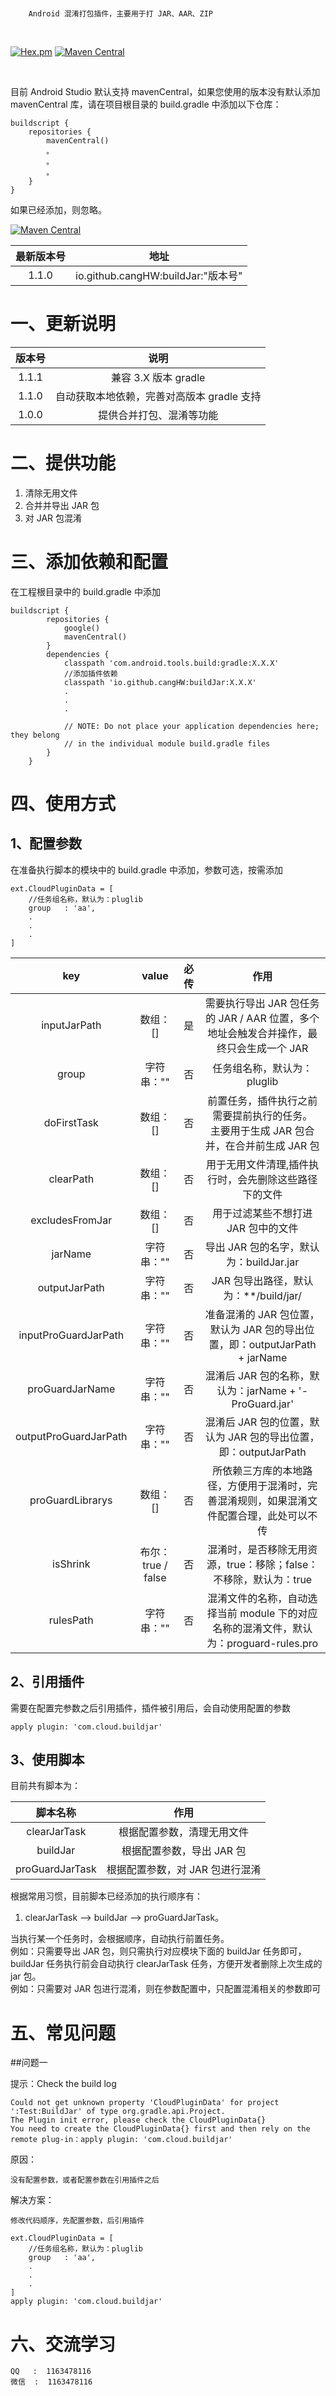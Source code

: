 <br/>

```
    Android 混淆打包插件，主要用于打 JAR、AAR、ZIP
```

<br/>

[![Hex.pm](https://img.shields.io/hexpm/l/plug.svg)](https://www.apache.org/licenses/LICENSE-2.0) [![Maven Central](https://img.shields.io/maven-central/v/io.github.cangHW/buildJar.svg?label=Maven%20Central)](https://search.maven.org/search?q=g:%22io.github.cangHW%22%20AND%20a:%22buildJar%22)

<br/>

目前 Android Studio 默认支持 mavenCentral，如果您使用的版本没有默认添加 mavenCentral 库，请在项目根目录的 build.gradle 中添加以下仓库：

    buildscript {
        repositories {
            mavenCentral()
            。
            。
            。
        }
    }

如果已经添加，则忽略。
<br/>

[![Maven Central](https://img.shields.io/maven-central/v/io.github.cangHW/buildJar.svg?label=Maven%20Central)](https://search.maven.org/search?q=g:%22io.github.cangHW%22%20AND%20a:%22buildJar%22)

| 最新版本号 | 地址 |
| :--: | :--: |
| 1.1.0 | io.github.cangHW:buildJar:"版本号" |

# 一、更新说明

| 版本号 | 说明 |
| :--: | :--: |
| 1.1.1 | 兼容 3.X 版本 gradle |
| 1.1.0 | 自动获取本地依赖，完善对高版本 gradle 支持 |
| 1.0.0 | 提供合并打包、混淆等功能 |

# 二、提供功能

1. 清除无用文件
2. 合并并导出 JAR 包
3. 对 JAR 包混淆

# 三、添加依赖和配置

在工程根目录中的 build.gradle 中添加

    buildscript {
            repositories {
                google()
                mavenCentral()
            }
            dependencies {
                classpath 'com.android.tools.build:gradle:X.X.X'
                //添加插件依赖
                classpath 'io.github.cangHW:buildJar:X.X.X'
                .
                .
                .
        
                // NOTE: Do not place your application dependencies here; they belong
                // in the individual module build.gradle files
            }
        }
        
# 四、使用方式      

## 1、配置参数
在准备执行脚本的模块中的 build.gradle 中添加，参数可选，按需添加

    ext.CloudPluginData = [
        //任务组名称，默认为：pluglib
        group   : 'aa',
        .
        .
        .
    ]
    
| key | value | 必传 | 作用 |
| :--: | :--: | :--: | :--: |
| inputJarPath | 数组：[] | 是 | 需要执行导出 JAR 包任务的 JAR / AAR 位置，多个地址会触发合并操作，最终只会生成一个 JAR |
| group | 字符串："" | 否 | 任务组名称，默认为：pluglib |
| doFirstTask | 数组：[] | 否 | 前置任务，插件执行之前需要提前执行的任务。</br> 主要用于生成 JAR 包合并，在合并前生成 JAR 包 |
| clearPath | 数组：[] | 否 | 用于无用文件清理,插件执行时，会先删除这些路径下的文件 |
| excludesFromJar | 数组：[] | 否 | 用于过滤某些不想打进 JAR 包中的文件 |
| jarName | 字符串："" | 否 | 导出 JAR 包的名字，默认为：buildJar.jar |
| outputJarPath | 字符串："" | 否 | JAR 包导出路径，默认为：**/build/jar/ |
| inputProGuardJarPath | 字符串："" | 否 | 准备混淆的 JAR 包位置，默认为 JAR 包的导出位置，即：outputJarPath + jarName |
| proGuardJarName | 字符串："" | 否 | 混淆后 JAR 包的名称，默认为：jarName + '-ProGuard.jar' |
| outputProGuardJarPath | 字符串："" | 否 | 混淆后 JAR 包的位置，默认为 JAR 包的导出位置，即：outputJarPath |
| proGuardLibrarys | 数组：[] | 否 | 所依赖三方库的本地路径，方便用于混淆时，完善混淆规则，如果混淆文件配置合理，此处可以不传 |
| isShrink | 布尔：true / false | 否 | 混淆时，是否移除无用资源，true：移除；false：不移除，默认为：true |
| rulesPath | 字符串："" | 否 | 混淆文件的名称，自动选择当前 module 下的对应名称的混淆文件，默认为：proguard-rules.pro |

## 2、引用插件
需要在配置完参数之后引用插件，插件被引用后，会自动使用配置的参数

    apply plugin: 'com.cloud.buildjar'

## 3、使用脚本
目前共有脚本为：

| 脚本名称 | 作用 |
| :--: | :--: |
| clearJarTask | 根据配置参数，清理无用文件 |
| buildJar | 根据配置参数，导出 JAR 包 |
| proGuardJarTask | 根据配置参数，对 JAR 包进行混淆 |

根据常用习惯，目前脚本已经添加的执行顺序有：
</br>

1. clearJarTask ——> buildJar ——> proGuardJarTask。

当执行某一个任务时，会根据顺序，自动执行前置任务。</br>
例如：只需要导出 JAR 包，则只需执行对应模块下面的 buildJar 任务即可，buildJar 任务执行前会自动执行 clearJarTask 任务，方便开发者删除上次生成的 jar 包。
</br>
例如：只需要对 JAR 包进行混淆，则在参数配置中，只配置混淆相关的参数即可

# 五、常见问题

##问题一

提示：Check the build log

    Could not get unknown property 'CloudPluginData' for project ':Test:BuildJar' of type org.gradle.api.Project.
    The Plugin init error, please check the CloudPluginData{}
    You need to create the CloudPluginData{} first and then rely on the remote plug-in：apply plugin: 'com.cloud.buildjar'

原因：
    
    没有配置参数，或者配置参数在引用插件之后
    
解决方案：
    
    修改代码顺序，先配置参数，后引用插件
    
    ext.CloudPluginData = [
        //任务组名称，默认为：pluglib
        group   : 'aa',
        .
        .
        .
    ]
    apply plugin: 'com.cloud.buildjar'

# 六、交流学习

    QQ   :  1163478116
    微信  :  1163478116